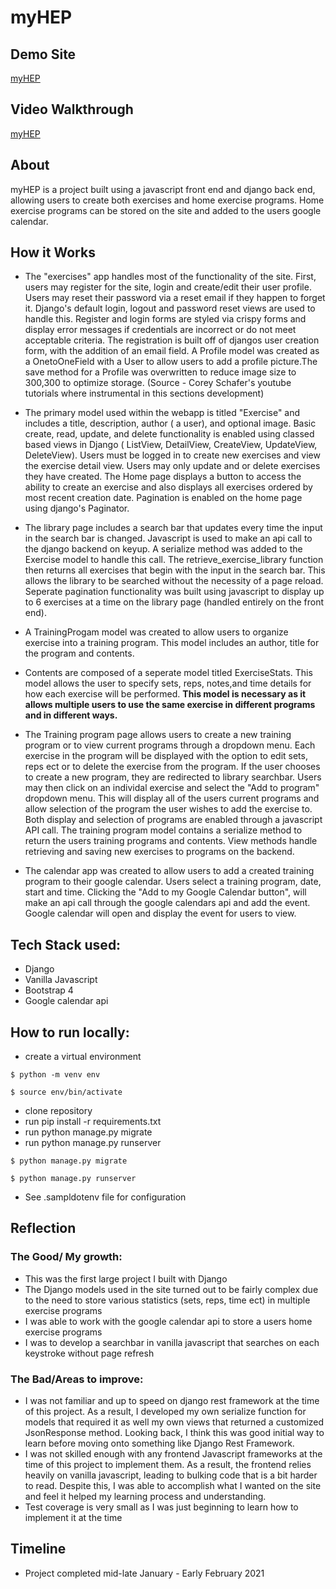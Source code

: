 # myHEP

## Demo Site

[myHEP](http://mattnickerson.com)

## Video Walkthrough

[myHEP](https://www.youtube.com/watch?v=WQnXS8tS72w)

## About
myHEP is a project built using a javascript front end and django back end, allowing users to create both exercises and home exercise programs. Home exercise programs can be stored on the site and added to the users google calendar.

## How it Works

- The "exercises" app handles most of the functionality of the site. First, users may register for the site, login and create/edit their user profile. Users may reset their password via a reset email if they happen to forget it. Django's default login, logout and password reset views are used to handle this. Register and login forms are styled via crispy forms and display error messages if credentials are incorrect or do not meet acceptable criteria. The registration is built off of djangos user creation form, with the addition of an email field. A Profile model was created as a OnetoOneField with a User to allow users to add a profile picture.The save method for a Profile was overwritten to reduce image size to 300,300 to optimize storage. (Source - Corey Schafer's youtube tutorials where instrumental in this sections development)

- The primary model used within the webapp is titled "Exercise" and includes a title, description, author ( a user), and optional image. Basic create, read, update, and delete functionality is enabled using classed based views in Django ( ListView, DetailView, CreateView, UpdateView, DeleteView). Users must be logged in to create new exercises and view the exercise detail view. Users may only update and or delete exercises they have created. The Home page displays a button to access the ability to create an exercise and also displays all exercises ordered by most recent creation date. Pagination is enabled on the home page using django's Paginator. 

- The library page includes a search bar that updates every time the input in the search bar is changed. Javascript is used to make an api call to the django backend on keyup. A serialize method was added to the Exercise model to handle this call. The retrieve_exercise_library function then returns all exercises that begin with the input in the search bar. This allows the library to be searched without the necessity of a page reload. Seperate pagination functionality was built using javascript to display up to 6 exercises at a time on the library page (handled entirely on the front end).

- A TrainingProgam model was created to allow users to organize exercise into a training program. This model includes an author, title for the program and contents. 

- Contents are composed of a seperate model titled ExerciseStats. This model allows the user to specify sets, reps, notes,and time details for how each exercise will be performed. **This model is necessary as it allows multiple users to use the same exercise in different programs and in different ways.**

-  The Training program page allows users to create a new training program or to view current programs through a dropdown menu. Each exercise in the program will be displayed with the option to edit sets, reps ect or to delete the exercise from the program. If the user chooses to create a new program, they are redirected to library searchbar. Users may then click on an individal exercise and select the "Add to program" dropdown menu. This will display all of the users current programs and allow selection of the program the user wishes to add the exercise to. Both display and selection of programs are enabled through a javascript API call. The training program model contains a serialize method to return the users training programs and contents. View methods handle retrieving and saving new exercises to programs on the backend.

- The calendar app was created to allow users to add a created training program to their google calendar. Users select a training program, date, start and time. Clicking the "Add to my Google Calendar button", will make an api call through the google calendars api and add the event. Google calendar will open and display the event for users to view.

## Tech Stack used:
- Django
- Vanilla Javascript
- Bootstrap 4
- Google calendar api

## How to run locally:

* create a virtual environment

```
$ python -m venv env

$ source env/bin/activate

```
* clone repository
* run pip install -r requirements.txt
* run python manage.py migrate
* run python manage.py runserver

```
$ python manage.py migrate

$ python manage.py runserver

```
* See .sampldotenv file for configuration


## Reflection

### The Good/ My growth:
- This was the first large project I built with Django
- The Django models used in the site turned out to be fairly complex due to the need to store various statistics (sets, reps, time ect) in multiple exercise programs
- I was able to work with the google calendar api to store a users home exercise programs
- I was to develop a searchbar in vanilla javascript that searches on each keystroke without page refresh

### The Bad/Areas to improve:
- I was not familiar and up to speed on django rest framework at the time of this project. As a result, I developed my own serialize function for models that required it as well my own views that returned a customized JsonResponse method. Looking back, I think this was good initial way to learn before moving onto something like Django Rest Framework.
- I was not skilled enough with any frontend Javascript frameworks at the time of this project to implement them. As a result, the frontend relies heavily on vanilla javascript, leading to bulking code that is a bit harder to read. Despite this, I was able to accomplish what I wanted on the site and feel it helped my learning process and understanding.
- Test coverage is very small as I was just beginning to learn how to implement it at the time


## Timeline
- Project completed mid-late January - Early February 2021
